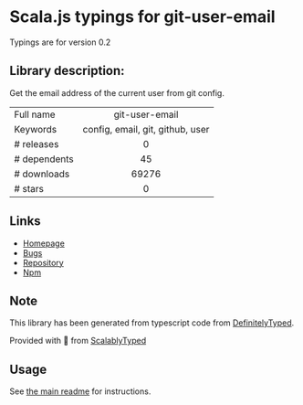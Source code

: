 
# Scala.js typings for git-user-email

Typings are for version 0.2

## Library description:
Get the email address of the current user from git config.

|                    |                 |
| ------------------ | :-------------: |
| Full name          | git-user-email |
| Keywords           | config, email, git, github, user |
| # releases         | 0 |
| # dependents       | 45 |
| # downloads        | 69276 |
| # stars            | 0 |

## Links
- [Homepage](https://github.com/jonschlinkert/git-user-email)
- [Bugs](https://github.com/jonschlinkert/git-user-email/issues)
- [Repository](https://github.com/jonschlinkert/git-user-email)
- [Npm](https://www.npmjs.com/package/git-user-email)
    


## Note
This library has been generated from typescript code from [DefinitelyTyped](https://definitelytyped.org).

Provided with :purple_heart: from [ScalablyTyped](https://github.com/oyvindberg/ScalablyTyped)

## Usage
See [the main readme](../../readme.md) for instructions.


